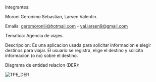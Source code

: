 Integrantes: 

Moroni Geronimo Sebastian, Larsen Valentin.

Emails: geromoroniii@hotmail.com - val.larsen9@gmail.com

Tematica: Agencia de viajes.

Descripcion: Es una aplicacion usada para solicitar informacion e elegir destinos para viajar. El usuario se registra, elige el destino y solicita informacion (o no) sobre el destino.

Diagrama de entidad relacion (DER): 

![TPE_DER](https://github.com/ValenLarsen/TPE_WEB2/assets/114498717/b3bab6e3-e890-476d-9386-9ffea98883a5)
